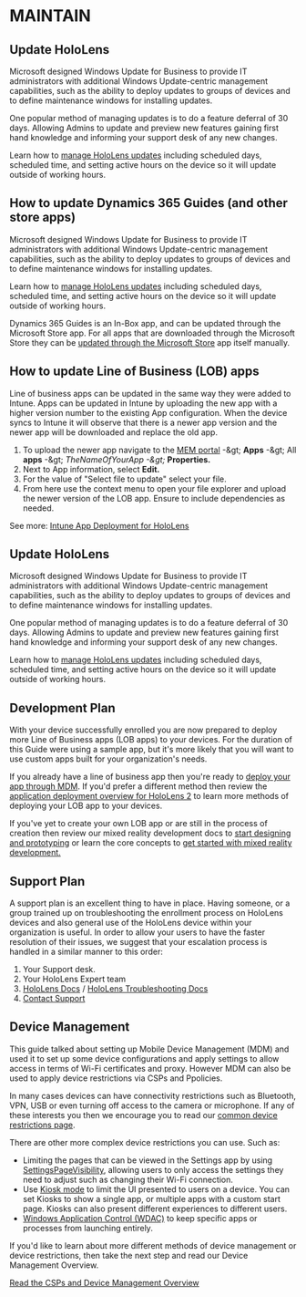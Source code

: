 # MAINTAIN

## Update HoloLens

Microsoft designed Windows Update for Business to provide IT administrators with additional Windows Update-centric management capabilities, such as the ability to deploy updates to groups of devices and to define maintenance windows for installing updates.

One popular method of managing updates is to do a feature deferral of 30 days. Allowing Admins to update and preview new features gaining first hand knowledge and informing your support desk of any new changes.

Learn how to [manage HoloLens updates](https://docs.microsoft.com/hololens/hololens-updates) including scheduled days, scheduled time, and setting active hours on the device so it will update outside of working hours.

## How to update Dynamics 365 Guides (and other store apps)

Microsoft designed Windows Update for Business to provide IT administrators with additional Windows Update-centric management capabilities, such as the ability to deploy updates to groups of devices and to define maintenance windows for installing updates.

Learn how to [manage HoloLens updates](https://docs.microsoft.com/hololens/hololens-updates) including scheduled days, scheduled time, and setting active hours on the device so it will update outside of working hours.

Dynamics 365 Guides is an In-Box app, and can be updated through the Microsoft Store app. For all apps that are downloaded through the Microsoft Store they can be [updated through the Microsoft Store](https://docs.microsoft.com/hololens/holographic-store-apps#update-apps) app itself manually.

## How to update Line of Business (LOB) apps

Line of business apps can be updated in the same way they were added to Intune. Apps can be updated in Intune by uploading the new app with a higher version number to the existing App configuration. When the device syncs to Intune it will observe that there is a newer app version and the newer app will be downloaded and replace the old app.

1. To upload the newer app navigate to the [MEM portal](https://endpoint.microsoft.com/#home) -\&gt; **Apps** -\&gt; All **apps** -\&gt; _TheNameOfYourApp -\&gt;_ **Properties.**
2. Next to App information, select **Edit.**
3. For the value of &quot;Select file to update&quot; select your file.
4. From here use the context menu to open your file explorer and upload the newer version of the LOB app. Ensure to include dependencies as needed.

See more: [Intune App Deployment for HoloLens](https://docs.microsoft.com/hololens/app-deploy-intune)

## Update HoloLens

Microsoft designed Windows Update for Business to provide IT administrators with additional Windows Update-centric management capabilities, such as the ability to deploy updates to groups of devices and to define maintenance windows for installing updates.

One popular method of managing updates is to do a feature deferral of 30 days. Allowing Admins to update and preview new features gaining first hand knowledge and informing your support desk of any new changes.

Learn how to [manage HoloLens updates](https://docs.microsoft.com/hololens/hololens-updates) including scheduled days, scheduled time, and setting active hours on the device so it will update outside of working hours.

## Development Plan

With your device successfully enrolled you are now prepared to deploy more Line of Business apps (LOB apps) to your devices. For the duration of this Guide were using a sample app, but it&#39;s more likely that you will want to use custom apps built for your organization&#39;s needs.

If you already have a line of business app then you&#39;re ready to [deploy your app through MDM](https://docs.microsoft.com/hololens/app-deploy-intune). If you&#39;d prefer a different method then review the [application deployment overview for HoloLens 2](https://docs.microsoft.com/hololens/app-deploy-overview) to learn more methods of deploying your LOB app to your devices.

If you&#39;ve yet to create your own LOB app or are still in the process of creation then review our mixed reality development docs to [start designing and prototyping](https://docs.microsoft.com/windows/mixed-reality/design/design) or learn the core concepts to [get started with mixed reality development.](https://docs.microsoft.com/windows/mixed-reality/discover/get-started-with-mr)

## Support Plan

A support plan is an excellent thing to have in place. Having someone, or a group trained up on troubleshooting the enrollment process on HoloLens devices and also general use of the HoloLens device within your organization is useful. In order to allow your users to have the faster resolution of their issues, we suggest that your escalation process is handled in a similar manner to this order:

1. Your Support desk.
2. Your HoloLens Expert team
3. [HoloLens Docs](https://docs.microsoft.com/hololens/) / [HoloLens Troubleshooting Docs](https://docs.microsoft.com/hololens/hololens-troubleshooting)
4. [Contact Support](https://support.serviceshub.microsoft.com/supportforbusiness/create?sapId=e9391227-fa6d-927b-0fff-f96288631b8f)

## Device Management

This guide talked about setting up Mobile Device Management (MDM) and used it to set up some device configurations and apply settings to allow access in terms of Wi-Fi certificates and proxy. However MDM can also be used to apply device restrictions via CSPs and Ppolicies.

In many cases devices can have connectivity restrictions such as Bluetooth, VPN, USB or even turning off access to the camera or microphone. If any of these interests you then we encourage you to read our [common device restrictions page](https://docs.microsoft.com/hololens/hololens-common-device-restrictions).

There are other more complex device restrictions you can use. Such as:

- Limiting the pages that can be viewed in the Settings app by using [SettingsPageVisibility](https://docs.microsoft.com/hololens/settings-uri-list), allowing users to only access the settings they need to adjust such as changing their Wi-Fi connection.
- Use [Kiosk mode](https://docs.microsoft.com/hololens/hololens-kiosk) to limit the UI presented to users on a device. You can set Kiosks to show a single app, or multiple apps with a custom start page. Kiosks can also present different experiences to different users.
- [Windows Application Control (WDAC)](https://docs.microsoft.com/hololens/windows-defender-application-control-wdac) to keep specific apps or processes from launching entirely.

If you&#39;d like to learn about more different methods of device management or device restrictions, then take the next step and read our Device Management Overview.

[Read the CSPs and Device Management Overview](https://docs.microsoft.com/hololens/hololens-csp-policy-overview)





